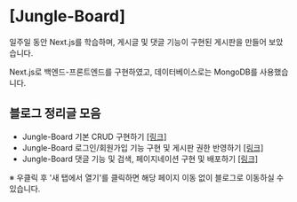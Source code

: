 # [Jungle-Board]
일주일 동안 Next.js를 학습하며, 게시글 및 댓글 기능이 구현된 게시판을 만들어 보았습니다.

Next.js로 백엔드-프론트엔드를 구현하였고, 데이터베이스로는 MongoDB를 사용했습니다.

## 블로그 정리글 모음 <br>
- Jungle-Board 기본 CRUD 구현하기 [[링크]](https://just-live.tistory.com/entry/%EB%82%98%EB%A7%8C%EB%AC%B4-Jungle-Board-%EA%B8%B0%EB%B3%B8-CRUD-%EA%B5%AC%ED%98%84%ED%95%98%EA%B8%B0-by-Nextjs)   
- Jungle-Board 로그인/회원가입 기능 구현 및 게시판 권한 반영하기 [[링크]](https://just-live.tistory.com/entry/jungleboard-%EB%A1%9C%EA%B7%B8%EC%9D%B8%ED%9A%8C%EC%9B%90%EA%B0%80%EC%9E%85-%EA%B8%B0%EB%8A%A5-%EA%B5%AC%ED%98%84-%EB%B0%8F-%EA%B2%8C%EC%8B%9C%ED%8C%90%EC%97%90-%EA%B6%8C%ED%95%9C-%EB%B0%98%EC%98%81%ED%95%98%EA%B8%B0)   
- Jungle-Board 댓글 기능 및 검색, 페이지네이션 구현 및 배포하기 [[링크]](https://just-live.tistory.com/entry/%EB%82%98%EB%A7%8C%EB%AC%B4-Jungle-Board-%EB%8C%93%EA%B8%80-%EA%B8%B0%EB%8A%A5-%EB%B0%8F-%EA%B2%80%EC%83%89-%ED%8E%98%EC%9D%B4%EC%A7%80%EB%84%A4%EC%9D%B4%EC%85%98-%EA%B5%AC%ED%98%84%ED%95%98%EA%B8%B0-by-Nextjs)

※ 우클릭 후 '새 탭에서 열기'를 클릭하면 해당 페이지 이동 없이 블로그로 이동하실 수 있습니다.
